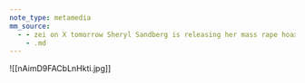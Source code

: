 ```yaml
---
note_type: metamedia
mm_source:
  - - zei on X tomorrow Sheryl Sandberg is releasing her mass rape hoax documentary. Her star witnesses are Shari Mendes Simcha Greinman Chaim Otmazgin Rami Davidian All claimed they saw insertion of objects and genital mutilation. The UN
    - .md
---
```


![[nAimD9FACbLnHkti.jpg]]


